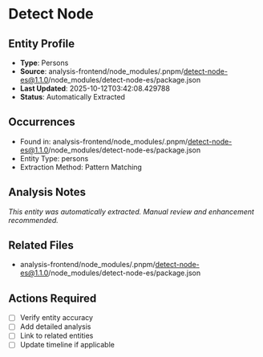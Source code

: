 # Detect Node

## Entity Profile
- **Type**: Persons
- **Source**: analysis-frontend/node_modules/.pnpm/detect-node-es@1.1.0/node_modules/detect-node-es/package.json
- **Last Updated**: 2025-10-12T03:42:08.429788
- **Status**: Automatically Extracted

## Occurrences
- Found in: analysis-frontend/node_modules/.pnpm/detect-node-es@1.1.0/node_modules/detect-node-es/package.json
- Entity Type: persons
- Extraction Method: Pattern Matching

## Analysis Notes
*This entity was automatically extracted. Manual review and enhancement recommended.*

## Related Files
- analysis-frontend/node_modules/.pnpm/detect-node-es@1.1.0/node_modules/detect-node-es/package.json

## Actions Required
- [ ] Verify entity accuracy
- [ ] Add detailed analysis
- [ ] Link to related entities
- [ ] Update timeline if applicable
